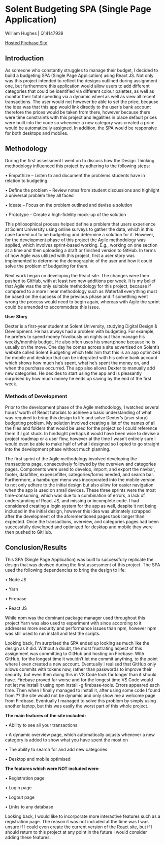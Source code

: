 # Solent Budgeting SPA (Single Page Application)

William Hughes | Q14147939

[Hosted Firebase Site](https://solent-budgeting.web.app/)

## Introduction
As someone who constantly struggles to manage their budget, I decided to build a budgeting SPA (Single Page Application) using React JS. Not only was this project intended to reflect the designs outlined during assignment one, but furthermore this application would allow users to add different categories that could be identified via different colour palettes, as well as monitor their total spending via a dynamic wheel as well as view all recent transactions. The user would not however be able to set the price, because the idea was that this app would link directly to the user's bank account therefore the prices would be taken from there, however because there were time constraints with this project and legalities in place default prices were built into the code so whenever a new category was created a price would be automatically assigned. In addition, the SPA would be responsive for both desktops and mobiles.

## Methodology 
During the first assessment I went on to discuss how the Design Thinking methodology influenced this project by adhering to the following steps:

•	Empathize – Listen to and document the problems students have in relation to budgeting. 

•	Define the problem – Review notes from student discussions and highlight a universal problem they all faced 

•	Ideate – Focus on the problem outlined and devise a solution 

•	Prototype – Create a high-fidelity mock-up of the solution 

This philosophical process helped define a problem that users experience at Solent University using online surveys to gather the data, which in this case turned out to be budgeting and determine a solution for it. However, for the development phase of this project the Agile methodology was applied, which involves sprint-based working. E.g., working on one section at a time and then uploading a draft or finished version to GitHub. In terms of how Agile was utilized with this project, first a user story was implemented to determine the demographic of the user and how it could solve the problem of budgeting for them.

Next work began on developing the React site. The changes were then pushed to GitHub, with at least two new additions per week.
It is my belief that Agile was the only suitable methodology for this project, because if compared to a more linear methodology such as Waterfall everything must be based on the success of the previous phase and if something went wrong the process would need to begin again, whereas with Agile the sprint could be amended to accommodate this issue.

**User Story**

Dexter is a first-year student at Solent University, studying Digital Design & Development. He has always had a problem with budgeting. For example, he prefers to spend money frivolously on nights out than manage his weekly/monthly budget. He also often uses his smartphone because he is usually on the move. One day he comes across a site advertised on Solent’s website called Solent Budgeting which tells him that this is an app optimized for mobile and desktop that can be integrated with his online bank account which shows how much he’s spent, what he’s spent the money on, and when the purchase occurred. The app also allows Dexter to manually add new categories. He decides to start using the app and is pleasantly surprised by how much money he ends up saving by the end of the first week.

### Methods of Development
Prior to the development phase of the Agile methodology, I watched several hours’ worth of React tutorials to achieve a basic understanding of what was required to bring this design to life and solve Dexter’s (user story) budgeting problem. My solution involved creating a list of the names of all the files and folders that would be used for the project so I could reference them if I got stuck. In hindsight perhaps it would have been wise to devise a project roadmap or a user flow, however at the time I wasn’t entirely sure I would even be able to make half of what I designed so I opted to go straight into the development phase without much planning.

The first sprint of the Agile methodology involved developing the transactions page, consecutively followed by the overview and categories pages. Components were used to develop, import, and export the navbar, footer, datafilter, expensefilter, categories/forms needed, and search bar. Furthermore, a hamburger menu was incorporated into the mobile version to not only adhere to the initial design but also allow for easier navigation when the app is used on small devices. These three sprints were the most time-consuming, which was due to a combination of errors, a lack of understanding of React JS, and missing or incomplete code. I had considered creating a login system for the app as well, despite it not being included in the initial design, however this idea was ultimately scrapped after the development of the aforementioned pages took longer than expected. Once the transactions, overview, and categories pages had been successfully developed and optimized for desktop and mobile they were then pushed to GitHub.

## Conclusion/Results
This SPA (Single Page Application) was built to successfully replicate the design that was devised during the first assessment of this project. The SPA used the following dependencies to bring the design to life:

• Node JS

• Yarn

• Firebase

• React JS

While npm was the dominant package manager used throughout this project Yarn was also used to experiment with since according to it addresses more security and performance issues than npm, however npm was still used to run install and test the scripts.

Looking back, I’m surprised the SPA ended up looking as much like the design as it did. Without a doubt, the most frustrating aspect of this assignment was committing to GitHub and hosting on Firebase. With GitHub, for the longest time it wouldn’t let me commit anything, to the point where I even created a new account. Eventually I realised that GitHub only allows commits with tokens now, rather than passwords to improve their security, but even then doing this in VS Code took far longer than it should have. Firebase proved far worse and for the longest time VS Code would not let me install it using npm install -g firebase-tools. Errors appeared each time. Then when I finally managed to install it, after using some code I found from ?? the site would not be dynamic and only show me a welcome page from Firebase. Eventually I managed to solve this problem by simply using another laptop, but this was easily the worst part of this whole project.

 **The main features of the site included:**

• Ability to see all your transactions

• A dynamic overview page, which automatically adjusts whenever a new category is added to show what you have spent the most on

• The ability to search for and add new categories

• Desktop and mobile optimised

**The features which were NOT included were:**

• Registration page

• Login page

• Logout page

• Links to any database

Looking back, I would like to incorporate more interactive features such as a registration page. The reason it was not included at the time was I was unsure if I could even create the current version of the React site, but if I should return to this project at any point in the future I would consider adding these features.